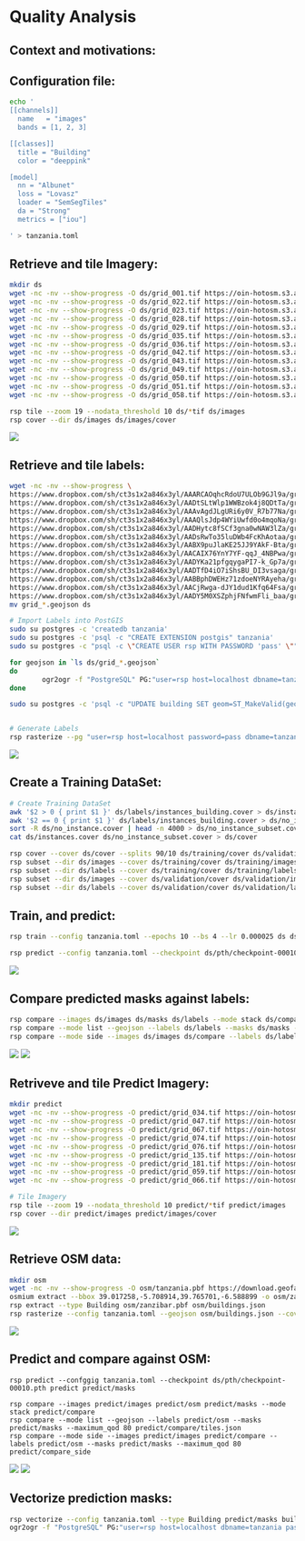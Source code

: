 # Quality Analysis



Context and motivations:
-----------------------




Configuration file:
-------------------

```bash
echo '
[[channels]]
  name   = "images"
  bands = [1, 2, 3]

[[classes]]
  title = "Building"
  color = "deeppink"

[model]
  nn = "Albunet"
  loss = "Lovasz"
  loader = "SemSegTiles"
  da = "Strong"
  metrics = ["iou"]

' > tanzania.toml
```



Retrieve and tile Imagery:
--------------------------

```bash
mkdir ds
wget -nc -nv --show-progress -O ds/grid_001.tif https://oin-hotosm.s3.amazonaws.com/5afeda152b6a08001185f11a/0/5afeda152b6a08001185f11b.tif
wget -nc -nv --show-progress -O ds/grid_022.tif https://oin-hotosm.s3.amazonaws.com/5ae242fd0b093000130afd26/0/5ae242fd0b093000130afd27.tif
wget -nc -nv --show-progress -O ds/grid_023.tif https://oin-hotosm.s3.amazonaws.com/5ae242fd0b093000130afd46/0/5ae242fd0b093000130afd47.tif
wget -nc -nv --show-progress -O ds/grid_028.tif https://oin-hotosm.s3.amazonaws.com/5ae242fd0b093000130afd34/0/5ae242fd0b093000130afd35.tif
wget -nc -nv --show-progress -O ds/grid_029.tif https://oin-hotosm.s3.amazonaws.com/5ae242fd0b093000130afd38/0/5ae242fd0b093000130afd39.tif
wget -nc -nv --show-progress -O ds/grid_035.tif https://oin-hotosm.s3.amazonaws.com/5ae242fd0b093000130afd42/0/5ae242fd0b093000130afd43.tif
wget -nc -nv --show-progress -O ds/grid_036.tif https://oin-hotosm.s3.amazonaws.com/5ae242fd0b093000130afd40/0/5ae242fd0b093000130afd41.tif
wget -nc -nv --show-progress -O ds/grid_042.tif https://oin-hotosm.s3.amazonaws.com/5ae318220b093000130afd64/0/5ae318220b093000130afd65.tif
wget -nc -nv --show-progress -O ds/grid_043.tif https://oin-hotosm.s3.amazonaws.com/5ae318220b093000130afd6a/0/5ae318220b093000130afd6b.tif
wget -nc -nv --show-progress -O ds/grid_049.tif https://oin-hotosm.s3.amazonaws.com/5ae318220b093000130afd62/0/5ae318220b093000130afd63.tif
wget -nc -nv --show-progress -O ds/grid_050.tif https://oin-hotosm.s3.amazonaws.com/5ae318220b093000130afd92/0/5ae318220b093000130afd93.tif
wget -nc -nv --show-progress -O ds/grid_051.tif https://oin-hotosm.s3.amazonaws.com/5ae318220b093000130afd70/0/5ae318220b093000130afd71.tif
wget -nc -nv --show-progress -O ds/grid_058.tif https://oin-hotosm.s3.amazonaws.com/5ae318220b093000130afd7c/0/5ae318220b093000130afd7d.tif
```

```bash
rsp tile --zoom 19 --nodata_threshold 10 ds/*tif ds/images
rsp cover --dir ds/images ds/images/cover
```
<a href="http://www.datapink.tools/rsp/quality_analysis/ds/images/"><img src="img/quality_analysis/images.png" /></a>


Retrieve and tile labels:
-------------------------

```bash
wget -nc -nv --show-progress \
https://www.dropbox.com/sh/ct3s1x2a846x3yl/AAARCAOqhcRdoU7ULOb9GJl9a/grid_001.geojson \
https://www.dropbox.com/sh/ct3s1x2a846x3yl/AADtSLtWlp1WWBzok4j8QDtTa/grid_022.geojson \
https://www.dropbox.com/sh/ct3s1x2a846x3yl/AAAvAgdJLgURi6y0V_R7b77Na/grid_023.geojson \
https://www.dropbox.com/sh/ct3s1x2a846x3yl/AAAQlsJdp4WYiUwfd0o4mqoNa/grid_028.geojson \
https://www.dropbox.com/sh/ct3s1x2a846x3yl/AADHytc8fSCf3gna0wNAW3lZa/grid_029.geojson \
https://www.dropbox.com/sh/ct3s1x2a846x3yl/AADsRwTo35luDWb4FcKhAotaa/grid_035.geojson \
https://www.dropbox.com/sh/ct3s1x2a846x3yl/AABX9puJlaKE25JJ9YAkF-Bta/grid_036.geojson \
https://www.dropbox.com/sh/ct3s1x2a846x3yl/AACAIX76YnY7YF-qqJ_4NBPwa/grid_042.geojson \
https://www.dropbox.com/sh/ct3s1x2a846x3yl/AADYKa21pfgqygaPI7-k_Gp7a/grid_043.geojson \
https://www.dropbox.com/sh/ct3s1x2a846x3yl/AADTfD4iO7iShsBU_DI3vsaga/grid_049.geojson \
https://www.dropbox.com/sh/ct3s1x2a846x3yl/AABBphDWEHz71zdoeNYRAyeha/grid_050.geojson \
https://www.dropbox.com/sh/ct3s1x2a846x3yl/AACjRwga-dJY1dud1Kfq64Fsa/grid_051.geojson \
https://www.dropbox.com/sh/ct3s1x2a846x3yl/AADY5M0XSZphjFNfwmFli_baa/grid_058.geojson
mv grid_*.geojson ds
```


```bash
# Import Labels into PostGIS
sudo su postgres -c 'createdb tanzania'
sudo su postgres -c 'psql -c "CREATE EXTENSION postgis" tanzania'
sudo su postgres -c "psql -c \"CREATE USER rsp WITH PASSWORD 'pass' \""

for geojson in `ls ds/grid_*.geojson`
do
        ogr2ogr -f "PostgreSQL" PG:"user=rsp host=localhost dbname=tanzania password=pass" $geojson -t_srs EPSG:3857 -nlt PROMOTE_TO_MULTI -nln building -lco GEOMETRY_NAME=geom -append
done

sudo su postgres -c 'psql -c "UPDATE building SET geom=ST_MakeValid(geom) WHERE NOT ST_IsValid(geom)" tanzania'


# Generate Labels
rsp rasterize --pg "user=rsp host=localhost password=pass dbname=tanzania" --sql "SELECT ST_Buffer(geom, -0.25) FROM building WHERE condition IN ('Complete', 'Incomplete') AND ST_Intersects(TILE_GEOM, geom)" --type Building --config tanzania.toml --cover ds/images/cover ds/labels
```
<a href="http://www.datapink.tools/rsp/quality_analysis/ds/labels/"><img src="img/quality_analysis/labels.png" /></a>



Create a Training DataSet:
-------------------------

```bash
# Create Training DataSet
awk '$2 > 0 { print $1 }' ds/labels/instances_building.cover > ds/instances.cover
awk '$2 == 0 { print $1 }' ds/labels/instances_building.cover > ds/no_instance.cover
sort -R ds/no_instance.cover | head -n 4000 > ds/no_instance_subset.cover
cat ds/instances.cover ds/no_instance_subset.cover > ds/cover

rsp cover --cover ds/cover --splits 90/10 ds/training/cover ds/validation/cover
rsp subset --dir ds/images --cover ds/training/cover ds/training/images
rsp subset --dir ds/labels --cover ds/training/cover ds/training/labels
rsp subset --dir ds/images --cover ds/validation/cover ds/validation/images
rsp subset --dir ds/labels --cover ds/validation/cover ds/validation/labels
```


Train, and predict:
------------------
```bash
rsp train --config tanzania.toml --epochs 10 --bs 4 --lr 0.000025 ds ds/pth

rsp predict --config tanzania.toml --checkpoint ds/pth/checkpoint-00010.pth ds ds/masks
```
<a href="http://www.datapink.tools/rsp/quality_analysis/ds/masks/"><img src="img/quality_analysis/masks.png" /></a>


Compare predicted masks against labels:
---------------------------------------
```bash
rsp compare --images ds/images ds/masks ds/labels --mode stack ds/compare
rsp compare --mode list --geojson --labels ds/labels --masks ds/masks --maximum_qod 80 ds/compare/tiles.json
rsp compare --mode side --images ds/images ds/compare --labels ds/labels --masks ds/masks --maximum_qod 80 ds/compare_side
```
<a href="http://www.datapink.tools/rsp/quality_analysis/ds/compare/"><img src="img/quality_analysis/compare.png" /></a>
<a href="http://www.datapink.tools/rsp/quality_analysis/ds/compare_side/"><img src="img/quality_analysis/compare_side.png" /></a>


Retriveve and tile Predict Imagery:
----------------------------------
```bash
mkdir predict
wget -nc -nv --show-progress -O predict/grid_034.tif https://oin-hotosm.s3.amazonaws.com/5ae242fd0b093000130afd32/0/5ae242fd0b093000130afd33.tif
wget -nc -nv --show-progress -O predict/grid_047.tif https://oin-hotosm.s3.amazonaws.com/5b00370f2b6a08001185f125/3/5b00370f2b6a08001185f129.tif
wget -nc -nv --show-progress -O predict/grid_067.tif https://oin-hotosm.s3.amazonaws.com/5ae318220b093000130afd98/0/5ae318220b093000130afd99.tif
wget -nc -nv --show-progress -O predict/grid_074.tif https://oin-hotosm.s3.amazonaws.com/5b00370f2b6a08001185f125/5/5b00370f2b6a08001185f12b.tif
wget -nc -nv --show-progress -O predict/grid_076.tif https://oin-hotosm.s3.amazonaws.com/5ae36dd70b093000130afdba/0/5ae36dd70b093000130afdbb.tif
wget -nc -nv --show-progress -O predict/grid_135.tif https://oin-hotosm.s3.amazonaws.com/5ae38a540b093000130aff23/0/5ae38a540b093000130aff24.tif
wget -nc -nv --show-progress -O predict/grid_181.tif https://oin-hotosm.s3.amazonaws.com/5ae38a540b093000130afecf/0/5ae38a540b093000130afed0.tif
wget -nc -nv --show-progress -O predict/grid_059.tif https://oin-hotosm.s3.amazonaws.com/5ae318220b093000130afd78/0/5ae318220b093000130afd79.tif
wget -nc -nv --show-progress -O predict/grid_066.tif https://oin-hotosm.s3.amazonaws.com/5ae318220b093000130afd94/0/5ae318220b093000130afd95.tif

# Tile Imagery
rsp tile --zoom 19 --nodata_threshold 10 predict/*tif predict/images
rsp cover --dir predict/images predict/images/cover
```
<a href="http://www.datapink.tools/rsp/quality_analysis/predict/images/"><img src="img/quality_analysis/predict_images.png" /></a>


Retrieve OSM data:
------------------
```bash
mkdir osm
wget -nc -nv --show-progress -O osm/tanzania.pbf https://download.geofabrik.de/africa/tanzania-latest.osm.pbf
osmium extract --bbox 39.017258,-5.708914,39.765701,-6.588899 -o osm/zanzibar.pbf osm/tanzania.pbf
rsp extract --type Building osm/zanzibar.pbf osm/buildings.json
rsp rasterize --config tanzania.toml --geojson osm/buildings.json --cover predict/images/cover --type Building predict/osm
```
<a href="http://www.datapink.tools/rsp/quality_analysis/predict/osm/"><img src="img/quality_analysis/osm.png" /></a>


Predict and compare against OSM:
--------------------------------
```
rsp predict --confggig tanzania.toml --checkpoint ds/pth/checkpoint-00010.pth predict predict/masks

rsp compare --images predict/images predict/osm predict/masks --mode stack predict/compare
rsp compare --mode list --geojson --labels predict/osm --masks predict/masks --maximum_qod 80 predict/compare/tiles.json
rsp compare --mode side --images predict/images predict/compare --labels predict/osm --masks predict/masks --maximum_qod 80 predict/compare_side
```
<a href="http://www.datapink.tools/rsp/quality_analysis/predict/compare/"><img src="img/quality_analysis/predict_compare.png" /></a>
<a href="http://www.datapink.tools/rsp/quality_analysis/predict/compare_side/"><img src="img/quality_analysis/predict_compare_side.png" /></a>


Vectorize prediction masks:
---------------------------
```bash
rsp vectorize --config tanzania.toml --type Building predict/masks building.json
ogr2ogr -f "PostgreSQL" PG:"user=rsp host=localhost dbname=tanzania password=pass" building.json -nlt PROMOTE_TO_MULTI -nln predict_building -lco GEOMETRY_NAME=geom
```
